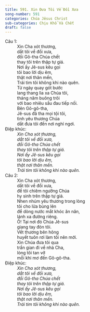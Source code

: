 ```yaml
---
title: 591. Xin Đưa Tôi Về Đồi Xưa
song-number: 591
categories: Chúa Jêsus Christ
sub-categories: Chịu Khổ Và Chết
draft: false
---
```

<dl><dt>Câu 1:</dt><dd data-verse="1">Xin Cha xót thương, <br/>dắt tôi về đồi xưa, <br/>đồi Gô-tha Chúa chết <br/>thay tôi trên thập tự giá. <br/>Nơi ấy Jê-sus kêu gọi <br/>tôi bao lời dịu êm, <br/>thật nơi thân mến, <br/>Trái tim tôi không khi nào quên. <br/>Từ ngày quay gót bước <br/>lang thang lìa xa Chúa tôi, <br/>tháng năm buông trôi <br/>với bao nhiêu sầu đau tiếp nối. <br/>Bên Gô-gô-tha, <br/>Jê-sus đã tha mọi tội tôi, <br/>tình yêu thương Chúa <br/>dắt đưa tôi đến nơi nghỉ ngơi. </dd><dt>Điệp khúc:</dt><dd data-chorus="1"><em>Xin Cha xót thương, <br/>dắt tôi về đồi xưa, <br/>đồi Gô-tha Chúa chết <br/>thay tôi trên thập tự giá. <br/>Nơi ấy Jê-sus kêu gọi <br/>tôi bao lời dịu êm, <br/>thật nơi thân mến. <br/>Trái tim tôi không khi nào quên. </em></dd><dt>Câu 2:</dt><dd data-verse="2">Xin Cha xót thương, <br/>dắt tôi về đồi xưa, <br/>để tôi chiêm ngưỡng Chúa <br/>hy sinh trên thập tự giá. <br/>Nhen nhúm yêu thương trong lòng <br/>tôi cho lửa bùng lên <br/>để dòng nước mắt khóc ăn năn, <br/>lánh xa đường riêng. <br/>Ồ! Tại nơi đó Chúa Jê-sus <br/>giang tay đón tôi. <br/>Vết thương bên hông <br/>huyết tuôn rơi làm tôi nên mới. <br/>Xin Chúa đưa tôi qua <br/>trần gian đi về nhà Cha, <br/>lòng tôi tan vỡ <br/>mỗi khi mơ đến Gô-gô-tha. </dd><dt>Điệp khúc:</dt><dd data-chorus="1"><em>Xin Cha xót thương, <br/>dắt tôi về đồi xưa, <br/>đồi Gô-tha Chúa chết <br/>thay tôi trên thập tự giá. <br/>Nơi ấy Jê-sus kêu gọi <br/>tôi bao lời dịu êm, <br/>thật nơi thân mến. <br/>Trái tim tôi không khi nào quên. </em></dd></dl>